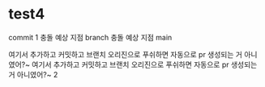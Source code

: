 # test4

commit 1
충돌 예상 지점 branch
충돌 예상 지점 main

여기서 추가하고 커밋하고 브랜치 오리진으로 푸쉬하면 자동으로 pr 생성되는 거 아니였어?~
여기서 추가하고 커밋하고 브랜치 오리진으로 푸쉬하면 자동으로 pr 생성되는 거 아니였어?~ 2
